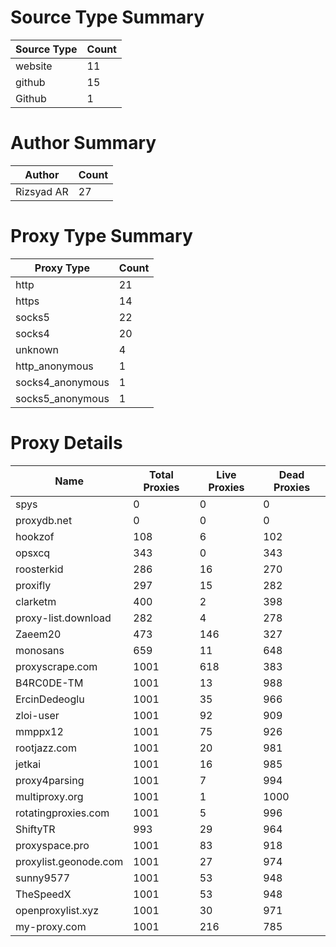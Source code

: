 # Source Type Summary

| Source Type | Count |
|-------------|-------|
| website | 11 |
| github | 15 |
| Github | 1 |


# Author Summary

| Author | Count |
|--------|-------|
| Rizsyad AR | 27 |


# Proxy Type Summary

| Proxy Type | Count |
|------------|-------|
| http | 21 |
| https | 14 |
| socks5 | 22 |
| socks4 | 20 |
| unknown | 4 |
| http_anonymous | 1 |
| socks4_anonymous | 1 |
| socks5_anonymous | 1 |


# Proxy Details

| Name | Total Proxies | Live Proxies | Dead Proxies |
|------|---------------|--------------|---------------|
| spys | 0 | 0 | 0 |
| proxydb.net | 0 | 0 | 0 |
| hookzof | 108 | 6 | 102 |
| opsxcq | 343 | 0 | 343 |
| roosterkid | 286 | 16 | 270 |
| proxifly | 297 | 15 | 282 |
| clarketm | 400 | 2 | 398 |
| proxy-list.download | 282 | 4 | 278 |
| Zaeem20 | 473 | 146 | 327 |
| monosans | 659 | 11 | 648 |
| proxyscrape.com | 1001 | 618 | 383 |
| B4RC0DE-TM | 1001 | 13 | 988 |
| ErcinDedeoglu | 1001 | 35 | 966 |
| zloi-user | 1001 | 92 | 909 |
| mmppx12 | 1001 | 75 | 926 |
| rootjazz.com | 1001 | 20 | 981 |
| jetkai | 1001 | 16 | 985 |
| proxy4parsing | 1001 | 7 | 994 |
| multiproxy.org | 1001 | 1 | 1000 |
| rotatingproxies.com | 1001 | 5 | 996 |
| ShiftyTR | 993 | 29 | 964 |
| proxyspace.pro | 1001 | 83 | 918 |
| proxylist.geonode.com | 1001 | 27 | 974 |
| sunny9577 | 1001 | 53 | 948 |
| TheSpeedX | 1001 | 53 | 948 |
| openproxylist.xyz | 1001 | 30 | 971 |
| my-proxy.com | 1001 | 216 | 785 |
